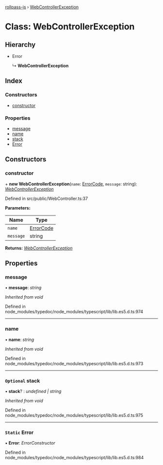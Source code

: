 [rollpass-js](../README.md) › [WebControllerException](webcontrollerexception.md)

# Class: WebControllerException

## Hierarchy

* Error

  ↳ **WebControllerException**

## Index

### Constructors

* [constructor](webcontrollerexception.md#constructor)

### Properties

* [message](webcontrollerexception.md#message)
* [name](webcontrollerexception.md#name)
* [stack](webcontrollerexception.md#optional-stack)
* [Error](webcontrollerexception.md#static-error)

## Constructors

###  constructor

\+ **new WebControllerException**(`name`: [ErrorCode](../enums/errorcode.md), `message`: string): *[WebControllerException](webcontrollerexception.md)*

Defined in src/public/WebController.ts:37

**Parameters:**

Name | Type |
------ | ------ |
`name` | [ErrorCode](../enums/errorcode.md) |
`message` | string |

**Returns:** *[WebControllerException](webcontrollerexception.md)*

## Properties

###  message

• **message**: *string*

*Inherited from void*

Defined in node_modules/typedoc/node_modules/typescript/lib/lib.es5.d.ts:974

___

###  name

• **name**: *string*

*Inherited from void*

Defined in node_modules/typedoc/node_modules/typescript/lib/lib.es5.d.ts:973

___

### `Optional` stack

• **stack**? : *undefined | string*

*Inherited from void*

Defined in node_modules/typedoc/node_modules/typescript/lib/lib.es5.d.ts:975

___

### `Static` Error

▪ **Error**: *ErrorConstructor*

Defined in node_modules/typedoc/node_modules/typescript/lib/lib.es5.d.ts:984
